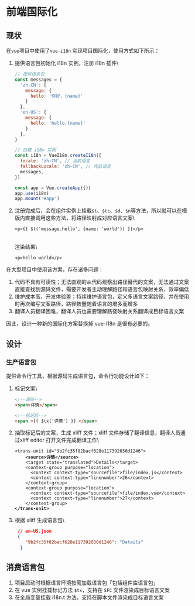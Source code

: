 # 前端国际化

## 现状

在`vue`项目中使用了`vue-i18n` 实现项目国际化，使用方式如下所示：

1.  提供语言包初始化 i18n 实例，注册 i18n 插件\


    ```javascript
    // 提供语言包
    const messages = {
      'zh-CN': {
        message: {
          hello: '你好，{name}'
        }
      },
      'en-US': {
        message: {
          hello: 'hello,{name}'
        }
      },
    }

    // 创建 i18n 实例
    const i18n = VueI18n.createI18n({
      locale: 'zh-CN', // 当前语言
      fallbackLocale: 'zh-CN', // 兜底语言
      messages, 
    })

    const app = Vue.createApp({})
    app.use(i18n)
    app.mount('#app')
    ```
2.  注册完成后，会在组件实例上挂载`$t`、`$tc`、`$d`、`$n`等方法，所以就可以在模版内直接调用这些方法，将路径映射成对应语言文案\


    ```vue
    <p>{{ $t('message.hello', {name: 'world'}) }}</p>
    ```

    \
    渲染结果\


    ```vue
    <p>hello world</p>
    ```



在大型项目中使用该方案，存在诸多问题：

1. 代码不具有可读性；无法直观的从代码观察出路径替代的文案，无法通过文案直接查找到源码文件，需要开发者主动理解路径和语言包映射关系，效率偏低
2. 维护成本高，开发体验差；持续维护语言包，定义多语言文案路径，并在使用时再次编写文案路径，路径数量随着语言的增多而增多
3. 翻译人员翻译困难，翻译人员也需要理解路径映射关系翻译成目标语言文案

因此，设计一种新的国际化方案替换掉 vue-i18n 是很有必要的。

## 设计

### 生产语言包

提供命令行工具，根据源码生成语言包，命令行功能设计如下：

1.  标记文案\


    ```html
    <!--源码-->
    <span>详情</span>
    ```



    ```html
    <!--标记后-->
    <span >{{ $tx('详情') }} </span>
    ```
2.  抽取标记后的文案，生成 xliff 文件；xliff 文件存储了翻译信息，翻译人员通过xliff editor 打开文件完成翻译工作\


    <pre class="language-xml"><code class="lang-xml">&#x3C;trans-unit id="9b2fc35f82bacf628e117392030d1246">
    <strong>    &#x3C;source>详情&#x3C;/source>
    </strong>    &#x3C;target state="translated">Details&#x3C;/target>
        &#x3C;context-group purpose="location">
          &#x3C;context context-type="sourcefile">file/index.js&#x3C;/context>
          &#x3C;context context-type="linenumber">26&#x3C;/context>
        &#x3C;/context-group>
        &#x3C;context-group purpose="location">
          &#x3C;context context-type="sourcefile">file/index.vue&#x3C;/context>
          &#x3C;context context-type="linenumber">27&#x3C;/context>
        &#x3C;/context-group>
    <strong>&#x3C;/trans-unit>
    </strong></code></pre>
3.  根据 xliff 生成语言包\


    ```json
     // en-US.json
     {
        "9b2fc35f82bacf628e117392030d1246": "Details"
      }
    ```

## 消费语言包

1. 项目启动时根据语言环境按需加载语言包「包括组件库语言包」
2. 在 vue 实例挂载标记方法 `$tx`，支持在 `SFC` 文件渲染成目标语言文案
3. 在全局变量挂载 i18n.t 方法，支持在脚本文件渲染成目标语言文案
